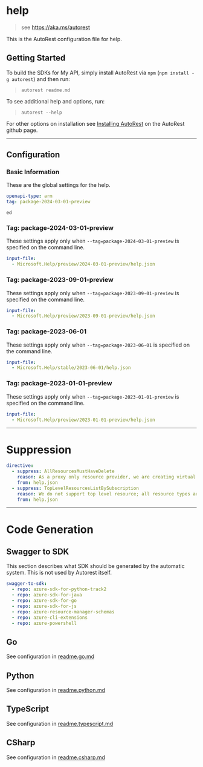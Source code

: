 # help

> see https://aka.ms/autorest

This is the AutoRest configuration file for help.

## Getting Started

To build the SDKs for My API, simply install AutoRest via `npm` (`npm install -g autorest`) and then run:

> `autorest readme.md`

To see additional help and options, run:

> `autorest --help`

For other options on installation see [Installing AutoRest](https://aka.ms/autorest/install) on the AutoRest github page.

---

## Configuration

### Basic Information

These are the global settings for the help.

``` yaml
openapi-type: arm
tag: package-2024-03-01-preview
```

`ed`


### Tag: package-2024-03-01-preview

These settings apply only when `--tag=package-2024-03-01-preview` is specified on the command line.

``` yaml $(tag) == 'package-2024-03-01-preview'
input-file:
  - Microsoft.Help/preview/2024-03-01-preview/help.json
```
### Tag: package-2023-09-01-preview

These settings apply only when `--tag=package-2023-09-01-preview` is specified on the command line.

``` yaml $(tag) == 'package-2023-09-01-preview'
input-file:
  - Microsoft.Help/preview/2023-09-01-preview/help.json
```

### Tag: package-2023-06-01

These settings apply only when `--tag=package-2023-06-01` is specified on the command line.

``` yaml $(tag) == 'package-2023-06-01'
input-file:
  - Microsoft.Help/stable/2023-06-01/help.json
```

### Tag: package-2023-01-01-preview

These settings apply only when `--tag=package-2023-01-01-preview` is specified on the command line.

``` yaml $(tag) == 'package-2023-01-01-preview'
input-file:
  - Microsoft.Help/preview/2023-01-01-preview/help.json
```

---

# Suppression

``` yaml
directive:
  - suppress: AllResourcesMustHaveDelete
    reason: As a proxy only resource provider, we are creating virtual diagnostic solutions on existing resources instead of actually creating an resource. Thus, we do not support delete operation for our resource type.
    from: help.json
  - suppress: TopLevelResourcesListBySubscription
    reason: We do not support top level resource; all resource types are virtual proxy only resource types. For instance, an example request path for diagnostics could be subscriptions/mySubscription/resourcegroups/myresourceGroup/providers/Microsoft.KeyVault/vaults/test-keyvault-non-read/providers/Microsoft.Help/diagnostics/VMNotWorkingInsight.
    from: help.json
```

---

# Code Generation

## Swagger to SDK

This section describes what SDK should be generated by the automatic system.
This is not used by Autorest itself.

``` yaml $(swagger-to-sdk)
swagger-to-sdk:
  - repo: azure-sdk-for-python-track2
  - repo: azure-sdk-for-java
  - repo: azure-sdk-for-go
  - repo: azure-sdk-for-js
  - repo: azure-resource-manager-schemas
  - repo: azure-cli-extensions
  - repo: azure-powershell
```

## Go

See configuration in [readme.go.md](./readme.go.md)

## Python

See configuration in [readme.python.md](./readme.python.md)

## TypeScript

See configuration in [readme.typescript.md](./readme.typescript.md)

## CSharp

See configuration in [readme.csharp.md](./readme.csharp.md)
